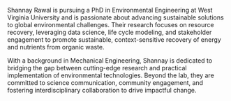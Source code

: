 Shannay Rawal is pursuing a PhD in Environmental Engineering at West Virginia University and is passionate about advancing sustainable solutions to global environmental challenges. Their research focuses on resource recovery, leveraging data science, life cycle modeling, and stakeholder engagement to promote sustainable, context-sensitive recovery of energy and nutrients from organic waste.

With a background in Mechanical Engineering, Shannay is dedicated to bridging the gap between cutting-edge research and practical implementation of environmental technologies. Beyond the lab, they are committed to science communication, community engagement, and fostering interdisciplinary collaboration to drive impactful change.
